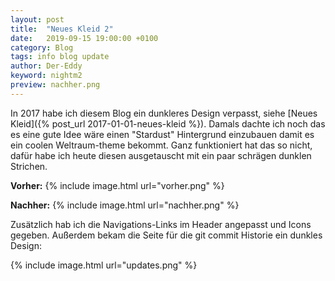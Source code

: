 ```yaml
---
layout: post
title:  "Neues Kleid 2"
date:   2019-09-15 19:00:00 +0100
category: Blog
tags: info blog update
author: Der-Eddy
keyword: nightm2
preview: nachher.png
---
```

In 2017 habe ich diesem Blog ein dunkleres Design verpasst, siehe [Neues Kleid]({% post_url 2017-01-01-neues-kleid %}). Damals dachte ich noch das es eine gute Idee wäre einen "Stardust" Hintergrund einzubauen damit es ein coolen Weltraum-theme bekommt. Ganz funktioniert hat das so nicht, dafür habe ich heute diesen ausgetauscht mit ein paar schrägen dunklen Strichen.

**Vorher:**
{% include image.html url="vorher.png" %}

**Nachher:**
{% include image.html url="nachher.png" %}

Zusätzlich hab ich die Navigations-Links im Header angepasst und Icons gegeben. Außerdem bekam die Seite für die git commit Historie ein dunkles Design:

{% include image.html url="updates.png" %}
